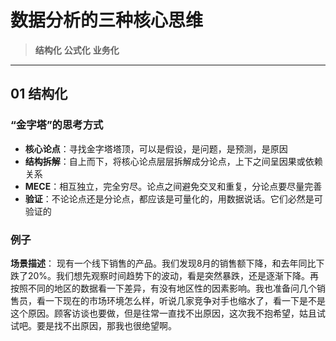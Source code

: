 # 数据分析的三种核心思维

> **结构化**
> **公式化**
> **业务化**

---

## 01 结构化

### “金字塔”的思考方式
* **核心论点**：寻找金字塔塔顶，可以是假设，是问题，是预测，是原因
* **结构拆解**：自上而下，将核心论点层层拆解成分论点，上下之间呈因果或依赖关系
* **MECE**：相互独立，完全穷尽。论点之间避免交叉和重复，分论点要尽量完善
* **验证**：不论论点还是分论点，都应该是可量化的，用数据说话。它们必然是可验证的

### 例子
**场景描述**：
现有一个线下销售的产品。我们发现8月的销售额下降，和去年同比下跌了20%。我们想先观察时间趋势下的波动，看是突然暴跌，还是逐渐下降。再按照不同的地区的数据看一下差异，有没有地区性的因素影响。我也准备问几个销售员，看一下现在的市场环境怎么样，听说几家竞争对手也缩水了，看一下是不是这个原因。顾客访谈也要做，但是往常一直找不出原因，这次我不抱希望，姑且试试吧。要是找不出原因，那我也很绝望啊。

